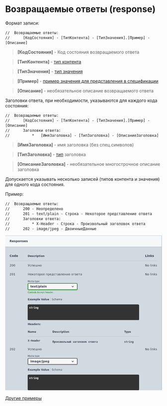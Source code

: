 # Возвращаемые ответы (response)

Формат записи:
```
//  Возвращаемые ответы:
//      [КодСостояния] - [ТипКонтента] - [ТипЗначения].[Пример] - [Описание]
```
> **[КодСостояния]** - Код состояния возвращаемого ответа

> **[ТипКонтента]** - [тип контента](../Типы/types/Типы%20контента.md)

> **[ТипЗначения]** - [тип значения](../Типы/README.md) 

> **[Пример]** - [пример значения для представления в спецификации](../Типы/types/Примеры.md)

> **[Описание]** - необязательное описание возвращаемого ответа

Заголовки ответа, при необходимости, указываются для каждого кода состояния:
```
//  Возвращаемые ответы:
//      [КодСостояния] - [ТипКонтента] - [ТипЗначения].[Пример] - [Описание]
//      Заголовки ответа:
//          *   [ИмяЗаголовка] - [ТипЗаголовка] - [ОписаниеЗаголовка]  
```

> **[ИмяЗаголовка]** - имя заголовка (без спец.символов)

> **[ТипЗаголовка]** - [тип](../Типы/README.md) заголовка

> **[ОписаниеЗаголовка]** - необязательное многострочное описание заголовка

Допускается указывать несколько записей (типов контента и значения) для одного кода состояния.

Пример:
```
//	Возвращаемые ответы:
//		200 - Неопределено
//		201 - text/plain - Строка - Некоторое представление ответа
//		Заголовки ответа:
//			* X-Header - Строка - Произвольный заголовок ответа
//		202 - image/jpeg - ДвоичныеДанные
```

![response_example](./images/response_example.png)

[Другие примеры](../../examples/EDT/src/HTTPServices/Responses/Module.bsl)
